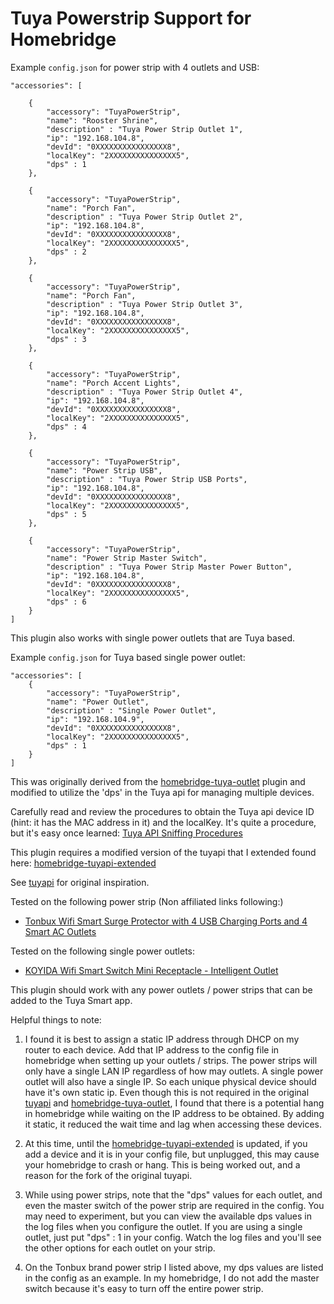 Tuya Powerstrip Support for Homebridge
===================================

Example `config.json` for power strip with 4 outlets and USB:
    
    "accessories": [
    
        {
            "accessory": "TuyaPowerStrip",
            "name": "Rooster Shrine",
            "description" : "Tuya Power Strip Outlet 1",
            "ip": "192.168.104.8",
            "devId": "0XXXXXXXXXXXXXXXX8",
            "localKey": "2XXXXXXXXXXXXXXX5",
            "dps" : 1
        },

        {
            "accessory": "TuyaPowerStrip",
            "name": "Porch Fan",
            "description" : "Tuya Power Strip Outlet 2",
            "ip": "192.168.104.8",
            "devId": "0XXXXXXXXXXXXXXXX8",
            "localKey": "2XXXXXXXXXXXXXXX5",
            "dps" : 2
        },

        {
            "accessory": "TuyaPowerStrip",
            "name": "Porch Fan",
            "description" : "Tuya Power Strip Outlet 3",
            "ip": "192.168.104.8",
            "devId": "0XXXXXXXXXXXXXXXX8",
            "localKey": "2XXXXXXXXXXXXXXX5",
            "dps" : 3
        },

        {
            "accessory": "TuyaPowerStrip",
            "name": "Porch Accent Lights",
            "description" : "Tuya Power Strip Outlet 4",
            "ip": "192.168.104.8",
            "devId": "0XXXXXXXXXXXXXXXX8",
            "localKey": "2XXXXXXXXXXXXXXX5",
            "dps" : 4
        },

        {
            "accessory": "TuyaPowerStrip",
            "name": "Power Strip USB",
            "description" : "Tuya Power Strip USB Ports",
            "ip": "192.168.104.8",
            "devId": "0XXXXXXXXXXXXXXXX8",
            "localKey": "2XXXXXXXXXXXXXXX5",
            "dps" : 5
        },

        {
            "accessory": "TuyaPowerStrip",
            "name": "Power Strip Master Switch",
            "description" : "Tuya Power Strip Master Power Button",
            "ip": "192.168.104.8",
            "devId": "0XXXXXXXXXXXXXXXX8",
            "localKey": "2XXXXXXXXXXXXXXX5",
            "dps" : 6
        }
    ]
    

This plugin also works with single power outlets that are Tuya based. 

Example `config.json` for Tuya based single power outlet:

    "accessories": [
        {
            "accessory": "TuyaPowerStrip",
            "name": "Power Outlet",
            "description" : "Single Power Outlet",
            "ip": "192.168.104.9",
            "devId": "0XXXXXXXXXXXXXXXX8",
            "localKey": "2XXXXXXXXXXXXXXX5",
            "dps" : 1
        }
    ]


This was originally derived from the [homebridge-tuya-outlet](https://github.com/codetheweb/homebridge-tuya-outlet) plugin and modified to utilize the 'dps' in the Tuya api for managing multiple devices. 

Carefully read and review the procedures to obtain the Tuya api device ID (hint: it has the MAC address in it) and the localKey. It's quite a procedure, but it's easy once learned: [Tuya API Sniffing Procedures](https://github.com/codetheweb/tuyapi/blob/master/docs/SETUP.md)

This plugin requires a modified version of the tuyapi that I extended found here: [homebridge-tuyapi-extended](https://github.com/drumfreak/homebridge-tuyapi-extended)

See [tuyapi](https://github.com/codetheweb/tuya-device) for original inspiration.

Tested on the following power strip (Non affiliated links following:)
* [Tonbux Wifi Smart Surge Protector with 4 USB Charging Ports and 4 Smart AC Outlets](https://www.amazon.com/gp/product/B0779Q3F6L/)

Tested on the following single power outlets:
* [KOYIDA Wifi Smart Switch Mini Receptacle - Intelligent Outlet](https://www.amazon.com/gp/product/B078X93ZC4)

This plugin should work with any power outlets / power strips that can be added to the Tuya Smart app. 

Helpful things to note:

1. I found it is best to assign a static IP address through DHCP on my router to each device. Add that IP address to the config file in homebridge when setting up your outlets / strips. The power strips will only have a single LAN IP regardless of how may outlets. A single power outlet will also have a single IP. So each unique physical device should have it's own static ip.  Even though this is not required in the original [tuyapi](https://github.com/codetheweb/tuya-device) and [homebridge-tuya-outlet](https://github.com/codetheweb/homebridge-tuya-outlet), I found that there is a potential hang in homebridge while waiting on the IP address to be obtained. By adding it static, it reduced the wait time and lag when accessing these devices.

2. At this time, until the [homebridge-tuyapi-extended](https://github.com/drumfreak/homebridge-tuyapi-extended) is updated, if you add a device and it is in your config file, but unplugged, this may cause your homebridge to crash or hang. This is being worked out, and a reason for the fork of the original tuyapi. 

3. While using power strips, note that the "dps" values for each outlet, and even the master switch of the power strip are required in the config.  You may need to experiment, but you can view the available dps values in the log files when you configure the outlet. If you are using a single outlet, just put "dps" : 1  in your config.  Watch the log files and you'll see the other options for each outlet on your strip. 

4. On the Tonbux brand power strip I listed above, my dps values are listed in the config as an example.  In my homebridge, I do not add the master switch because it's easy to turn off the entire power strip.

